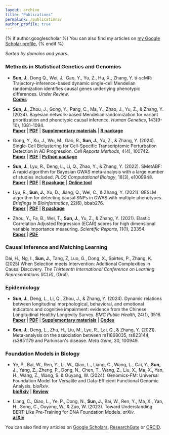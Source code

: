```yaml
---
layout: archive
title: "Publications"
permalink: /publications/
author_profile: true
---
```



{% if author.googlescholar %}
  You can also find my articles on <u><a href="{{author.googlescholar}}">my Google Scholar profile</a>.</u>
{% endif %}

*Sorted by domains and years.*

### Methods in Statistical Genetics and Genomics
* **Sun, J.**, Dong Q., Wei, J., Gao, Y., Yu, Z., Hu, X., Zhang, Y. ti-scMR: Trajectory-inference-based dynamic single-cell Mendelian randomization identifies causal genes underlying phenotypic differences. *Under Review*. <br>
[**Codes**](https://github.com/sjl-sjtu/ti-scMR)

*	**Sun, J.**, Zhou, J., Gong, Y., Pang, C., Ma, Y., Zhao, J., Yu, Z., & Zhang, Y. (2024). Bayesian network-based Mendelian randomization for variant prioritization and phenotypic causal inference. *Human Genetics*, 143(9-10), 1081–1094. <br>
[**Paper**](https://doi.org/10.1007/s00439-024-02640-x) | [**PDF**](../files/BNMR.pdf) | [**Supplementary materials**](https://static-content.springer.com/esm/art%3A10.1007%2Fs00439-024-02640-x/MediaObjects/439_2024_2640_MOESM1_ESM.pdf) | [**R package**](https://github.com/sjl-sjtu/bnmr2)

*	Gong, Y., Xu, J., Wu, M., Gao, R., **Sun, J.**, Yu, Z., & Zhang, Y. (2024). Single-Cell Biclustering for Cell-Specific Transcriptomic Perturbation Detection in AD Progression. *Cell Reports Methods*, 4(4), 100742. <br>
[**Paper**](https://doi.org/10.1016/j.crmeth.2024.100742) | [**PDF**](../files/scBC.pdf) | [**Python package**](https://github.com/sjl-sjtu/scBC)

*	**Sun, J.**, Lyu, R., Deng, L., Li, Q., Zhao, Y., & Zhang, Y. (2022). SMetABF: A rapid algorithm for Bayesian GWAS meta-analysis with a large number of studies included. *PLOS Computational Biology*, 18(3), e1009948. <br>
[**Paper**](https://doi.org/10.1371/journal.pcbi.1009948) | [**PDF**](../files/SMetABF.pdf) | [**R package**](https://github.com/sjl-sjtu/GWAS_meta) | [**Online tool**](https://sunjianle-sjtu.shinyapps.io/analycode/)

*	Lyu, R., **Sun, J.**, Xu, D., Jiang, Q., Wei, C., & Zhang, Y. (2021). GESLM algorithm for detecting causal SNPs in GWAS with multiple phenotypes. *Briefings in Bioinformatics*, 22(6), bbab276. <br>
[**Paper**](https://doi.org/10.1093/bib/bbab276) | [**PDF**](../files/GESLM.pdf) | [**R package**](https://github.com/sjl-sjtu/GESLM)

*	Zhou, Y., Fa, B., Wei, T., **Sun, J.**, Yu, Z., & Zhang, Y. (2021). Elastic Correlation Adjusted Regression (ECAR) scores for high dimensional variable importance measuring. *Scientific Reports*, 11(1), 23354. <br>
[**Paper**](https://doi.org/10.1038/s41598-021-02706-0) | [**PDF**](../files/ECAR.pdf)

### Causal Inference and Matching Learning
Dai, H., Ng, I., **Sun, J.**, Tang, Z, Luo, G., Dong, X., Spirtes, P., Zhang, K. (2025) When Selection meets
Intervention: Additional Complexities in Causal Discovery. *The Thirteenth International Conference on Learning Representations (ICLR)*, (Oral).

### Epidemiology
*	**Sun, J.**, Deng, L., Li, Q., Zhou, J., & Zhang, Y. (2024). Dynamic relations between longitudinal morphological, behavioral, and emotional indicators and cognitive impairment: evidence from the Chinese Longitudinal Healthy Longevity Survey. *BMC Public Health*, 24(1), 3516. <br>
[**Paper**](https://doi.org/10.1186/s12889-024-21072-w) | [**PDF**](../files/CLHLS.pdf) | [**Supplementary materials**](https://static-content.springer.com/esm/art%3A10.1186%2Fs12889-024-21072-w/MediaObjects/12889_2024_21072_MOESM1_ESM.pdf) | [**Codes**](https://github.com/sjl-sjtu/CLHLS)

* **Sun, J.**, Deng, L., Zhu, H., Liu, M., Lyu, R., Lai, Q., & Zhang, Y. (2021). Meta-analysis on the association between rs11868035, rs823144, rs3851179 and Parkinson's disease. *Meta Gene*, 30, 100949.

### Foundation Models in Biology
* Ye, P., Bai, W., Ren, Y., Li, W., Qiao, L., Liang, C., Wang, L., Cai, Y., **Sun, J.**, Yang, Z., Zheng, P., Dong, N., Chen, T., Wang, Z., Liu, X., Ma, X., Yan, H., Wang, Z., Wang, S. & Ouyang, W. (2024). Genomics-FM: Universal Foundation Model for Versatile and Data-Efficient Functional Genomic Analysis. *bioRxiv*. <br>
[**bioRxiv**](https://www.biorxiv.org/content/10.1101/2024.07.16.603653v1) | [**Review**](https://papers.ssrn.com/sol3/papers.cfm?abstract_id=5030819)

*	Liang, C., Qiao, L., Ye, P., Dong, N., **Sun, J.**, Bai, W., Ren, Y., Ma, X., Yan, H., Song, C., Ouyang, W., & Zuo, W. (2023). Toward Understanding BERT-Like Pre-Training for DNA Foundation Models. *arXiv*. <br>
[**arXiv**](https://arxiv.org/abs/2310.07644)

You can also find my articles on [Google Scholars](https://scholar.google.com/citations?user=sRFyIxAAAAAJ&hl=en&authuser=1), [ResearchGate](https://www.researchgate.net/profile/Jianle-Sun) or [ORCID](https://orcid.org/0000-0002-0001-0992).
